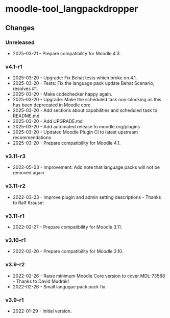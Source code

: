 moodle-tool_langpackdropper
===========================

Changes
-------

### Unreleased

* 2025-03-21 - Prepare compatibility for Moodle 4.3.

### v4.1-r1

* 2025-03-20 - Upgrade: Fix Behat tests which broke on 4.1.
* 2025-03-20 - Tests: Fix the language pack update Behat Scenario, resolves #1.
* 2025-03-20 - Make codechecker happy again.
* 2025-03-20 - Upgrade: Make the scheduled task non-blocking as this has been deprecated in Moodle core.
* 2025-03-20 - Add sections about capabilities and scheduled task to README.md
* 2025-03-20 - Add UPGRADE.md
* 2025-03-20 - Add automated release to moodle.org/plugins
* 2025-03-20 - Updated Moodle Plugin CI to latest upstream recommendations
* 2025-03-20 - Prepare compatibility for Moodle 4.1.

### v3.11-r3

* 2022-05-03 - Improvement: Add note that language packs will not be removed again

### v3.11-r2

* 2022-03-23 - Improve plugin and admin setting descriptions - Thanks to Ralf Krause!

### v3.11-r1

* 2022-02-27 - Prepare compatibility for Moodle 3.11.

### v3.10-r1

* 2022-02-26 - Prepare compatibility for Moodle 3.10.

### v3.9-r2

* 2022-02-26 - Raise minimum Moodle Core version to cover MDL-73588 - Thanks to David Mudrák!
* 2022-02-26 - Small langugae pack pack fix.

### v3.9-r1

* 2022-01-29 - Initial version.
